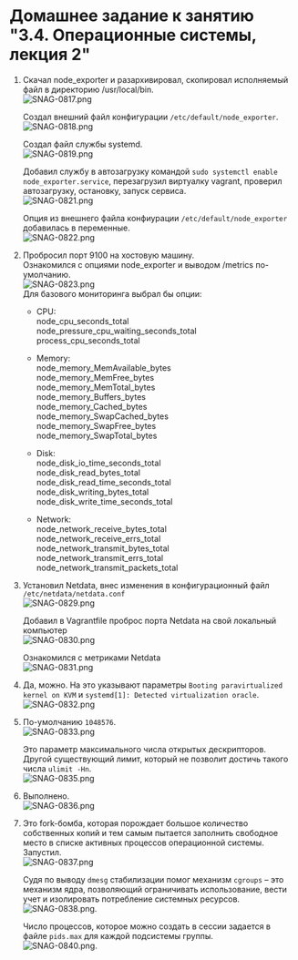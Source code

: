 # Домашнее задание к занятию "3.4. Операционные системы, лекция 2"  
  
1. Скачал node_exporter и разархивировал, скопировал исполняемый файл в директорию /usr/local/bin.  
   ![SNAG-0817.png](SNAG-0817.png)  
   
   Создал внешний файл конфигурации `/etc/default/node_exporter`.  
   ![SNAG-0818.png](SNAG-0818.png)  
   
   Создал файл службы systemd.  
   ![SNAG-0819.png](SNAG-0819.png)  
   
   Добавил службу в автозагрузку командой `sudo systemctl enable node_exporter.service`, перезагрузил виртуалку vagrant, проверил автозагрузку, остановку, запуск сервиса.  
   ![SNAG-0821.png](SNAG-0821.png)  
   
   Опция из внешнего файла конфиурации `/etc/default/node_exporter` добавилась в переменные.  
   ![SNAG-0822.png](SNAG-0822.png)  
   
1. Пробросил порт 9100 на хостовую машину.  
   Ознакомился с опциями node_exporter и выводом /metrics по-умолчанию.  
   ![SNAG-0823.png](SNAG-0823.png)  
   Для базового мониторинга выбрал бы опции:  
   - CPU:  
    node_cpu_seconds_total  
	node_pressure_cpu_waiting_seconds_total  
    process_cpu_seconds_total  
    
   - Memory:  
    node_memory_MemAvailable_bytes  
    node_memory_MemFree_bytes  
	node_memory_MemTotal_bytes  
	node_memory_Buffers_bytes  
	node_memory_Cached_bytes  
	node_memory_SwapCached_bytes  
	node_memory_SwapFree_bytes  
	node_memory_SwapTotal_bytes  
    
   - Disk:  
    node_disk_io_time_seconds_total  
	node_disk_read_bytes_total  
    node_disk_read_time_seconds_total  
	node_disk_writing_bytes_total  
    node_disk_write_time_seconds_total  
    
   - Network:  
    node_network_receive_bytes_total  
	node_network_receive_errs_total  
    node_network_transmit_bytes_total  
    node_network_transmit_errs_total  
	node_network_transmit_packets_total  
   
1. Установил Netdata, внес изменения в конфигурационный файл  `/etc/netdata/netdata.conf`  
   ![SNAG-0829.png](SNAG-0829.png)  
   
   Добавил в Vagrantfile проброс порта Netdata на свой локальный компьютер  
   ![SNAG-0830.png](SNAG-0830.png)  
   
   Ознакомился с метриками Netdata  
   ![SNAG-0831.png](SNAG-0831.png)  
   
1. Да, можно. На это указывают параметры `Booting paravirtualized kernel on KVM` и `systemd[1]: Detected virtualization oracle`.  
   ![SNAG-0832.png](SNAG-0832.png)  
   
1. По-умолчанию `1048576`.  
   ![SNAG-0833.png](SNAG-0833.png)  
   
   Это параметр максимального числа открытых дескрипторов.  
   Другой существующий лимит, который  не позволит достичь такого числа `ulimit -Hn`.  
   ![SNAG-0835.png](SNAG-0835.png)  
   
1. Выполнено.  
   ![SNAG-0836.png](SNAG-0836.png)  
   
1. Это fork-бомба, которая порождает большое количество собственных копий и тем самым пытается заполнить свободное место в списке активных процессов операционной системы.  
   Запустил.  
   ![SNAG-0837.png](SNAG-0837.png)  
   
   Судя по выводу `dmesg` стабилизации помог механизм `cgroups` – это механизм ядра, позволяющий ограничивать использование, вести учет и изолировать потребление системных ресурсов.  
   ![SNAG-0838.png](SNAG-0838.png).  
   
   Число процессов, которое можно создать в сессии задается в файле `pids.max` для каждой подсистемы группы.  
   ![SNAG-0840.png](SNAG-0840.png).  